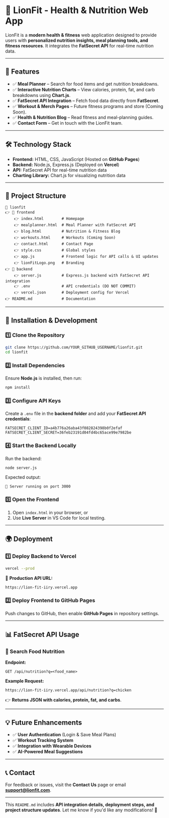 # 🦁 LionFit - Health & Nutrition Web App

LionFit is a **modern health & fitness** web application designed to provide users with **personalized nutrition insights, meal planning tools, and fitness resources**. It integrates the **FatSecret API** for real-time nutrition data.

---

## 📌 Features
- ✅ **Meal Planner** – Search for food items and get nutrition breakdowns.
- ✅ **Interactive Nutrition Charts** – View calories, protein, fat, and carb breakdowns using **Chart.js**.
- ✅ **FatSecret API Integration** – Fetch food data directly from **FatSecret**.
- ✅ **Workout & Merch Pages** – Future fitness programs and store (Coming Soon).
- ✅ **Health & Nutrition Blog** – Read fitness and meal-planning guides.
- ✅ **Contact Form** – Get in touch with the LionFit team.

---

## 🛠️ Technology Stack
- **Frontend:** HTML, CSS, JavaScript (Hosted on **GitHub Pages**)
- **Backend:** Node.js, Express.js (Deployed on **Vercel**)
- **API:** FatSecret API for real-time nutrition data
- **Charting Library:** Chart.js for visualizing nutrition data

---

## 📂 Project Structure
```
📎 lionfit
👉 📂 frontend
    👉 index.html        # Homepage
    👉 mealplanner.html  # Meal Planner with FatSecret API
    👉 blog.html         # Nutrition & Fitness Blog
    👉 workouts.html     # Workouts (Coming Soon)
    👉 contact.html      # Contact Page
    👉 style.css         # Global styles
    👉 app.js            # Frontend logic for API calls & UI updates
    👉 lionFitLogo.png   # Branding
👉 📂 backend
    👉 server.js         # Express.js backend with FatSecret API integration
    👉 .env              # API credentials (DO NOT COMMIT)
    👉 vercel.json       # Deployment config for Vercel
👉 README.md             # Documentation
```

---

## 🚀 Installation & Development
### **1️⃣ Clone the Repository**
```sh
git clone https://github.com/YOUR_GITHUB_USERNAME/lionfit.git
cd lionfit
```

### **2️⃣ Install Dependencies**
Ensure **Node.js** is installed, then run:
```sh
npm install
```

### **3️⃣ Configure API Keys**
Create a `.env` file in the **backend folder** and add your **FatSecret API credentials**:
```
FATSECRET_CLIENT_ID=a4b776a26aba43f082824398b0f2efaf
FATSECRET_CLIENT_SECRET=36feb23191d04fd4bc65ace99e7982be
```

### **4️⃣ Start the Backend Locally**
Run the backend:
```sh
node server.js
```
Expected output:
```
🚀 Server running on port 3000
```

### **5️⃣ Open the Frontend**
1. Open `index.html` in your browser, or
2. Use **Live Server** in VS Code for local testing.

---

## 🌍 Deployment
### **1️⃣ Deploy Backend to Vercel**
```sh
vercel --prod
```
🔗 **Production API URL:**  
```
https://lion-fit-iiry.vercel.app
```

### **2️⃣ Deploy Frontend to GitHub Pages**
Push changes to GitHub, then enable **GitHub Pages** in repository settings.

---

## 📊 FatSecret API Usage
### **📍 Search Food Nutrition**
**Endpoint:**  
```
GET /api/nutrition?q=<food_name>
```
**Example Request:**
```
https://lion-fit-iiry.vercel.app/api/nutrition?q=chicken
```
👉 **Returns JSON with calories, protein, fat, and carbs**.

---

## 💡 Future Enhancements
- ✅ **User Authentication** (Login & Save Meal Plans)
- ✅ **Workout Tracking System**
- ✅ **Integration with Wearable Devices**
- ✅ **AI-Powered Meal Suggestions**

---

## 📞 Contact
For feedback or issues, visit the **Contact Us** page or email **support@lionfit.com**.

---

This `README.md` includes **API integration details, deployment steps, and project structure updates**. Let me know if you'd like any modifications! 🚀

